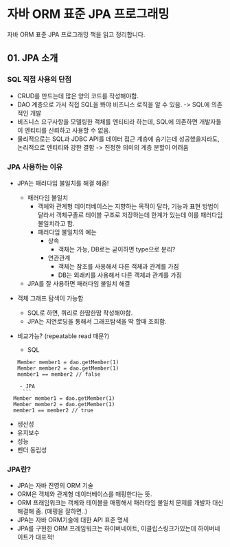 # 자바 ORM 표준 JPA 프로그래밍
자바 ORM 표준 JPA 프로그래밍 책을 읽고 정리합니다.


## 01. JPA 소개 

### SQL 직접 사용의 단점

- CRUD를 만드는데 많은 양의 코드를 작성해야함.
- DAO 계층으로 가서 직접 SQL을 봐야 비즈니스 로직을 알 수 있음. -> SQL에 의존적인 개발
- 비즈니스 요구사항을 모델링한 객체를 엔티티라 하는데, SQL에 의존하면 개발자들이 엔티티를 신뢰하고 사용할 수 없음.
- 물리적으로는 SQL과 JDBC API를 데이터 접근 계층에 숨기는데 성공했을지라도, 논리적으로 엔티티와 강한 결함 -> 진정한 의미의 계층 분할이 어려움


### JPA 사용하는 이유
- JPA는 패러다임 불일치를 해결 해줌!
    - 패러다임 불일치
        - 객체와 관계형 데이터베이스는 지향하는 목적이 달라, 기능과 표현 방법이 달라서 객체구졸르 테이블 구조로 저장하는데 한계가 있는데 이를 패러다임 불일치라고 함.
        - 패러다임 불일치의 예는 
            - 상속
                - 객채는 가능, DB로는 굳이하면 type으로 분리?
            - 연관관계
                - 객체는 참조를 사용해서 다른 객체과 관계를 가짐
                - DB는 외래키를 사용해서 다른 객체과 관계를 가짐
    - JPA를 잘 사용하면 패러다임 불일치 해결

- 객체 그래프 탐색이 가능함
    - SQL로 하면, 쿼리로 한땀한땀 작성해야함.
    - JPA는 지연로딩을 통해서 그래프탐색을 딱 할때 조회함. 

- 비교가능?  (repeatable read 때문?)
    - SQL
     ```
  Member member1 = dao.getMember(1)
  Member member2 = dao.getMember(1)
  member1 == member2 // false 
```
    - JPA
     ```
  Member member1 = dao.getMember(1)
  Member member2 = dao.getMember(1)
  member1 == member2 // true
```

- 생산성
- 유지보수
- 성능 
- 벤더 동립성

 

### JPA란?
- JPA는 자바 진영의 ORM 기술
- ORM은 객체와 관계형 데이터베이스를 매핑한다는 뜻.
- ORM 프래임워크는 객체와 테이블을 매핑해서 패러타임 불일치 문제를 개발자 대신 해결해 줌. (매핑을 잘하면..)
- JPA는 자바 ORM기술에 대한 API 표준 명세
- JPA를 구현한 ORM 프레임워크는 하이버네이트, 이클립스링크가있는데 하이버네이트가 대표적!

                               
                
               
                
